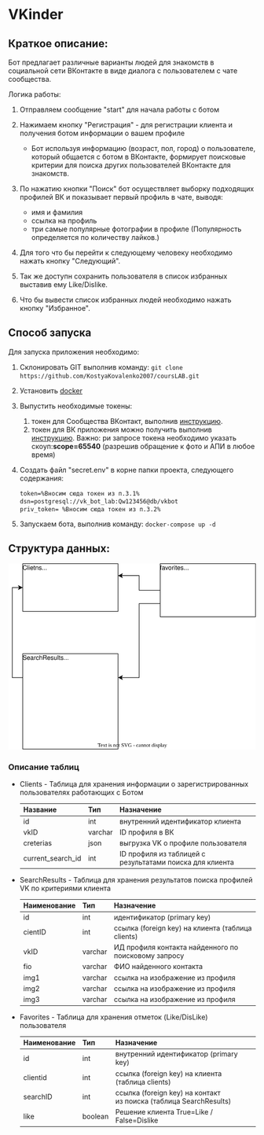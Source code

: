 # VKinder

## Краткое описание:

Бот предлагает различные варианты людей для знакомств в социальной сети ВКонтакте в виде диалога с пользователем с чате сообщества.

Логика работы:

1. Отправляем сообщение "start" для начала работы с ботом
2. Нажимаем кнопку "Регистрация" - для регистрации клиента и получения ботом информации о вашем профиле

   * Бот используя информацию (возраст, пол, город) о пользователе, который общается с ботом в ВКонтакте, формирует поисковые критерии для поиска других пользователей ВКонтакте для знакомств.
3. По нажатию кнопки "Поиск" бот осуществляет выборку подходящих профилей ВК и показывает первый профиль в чате, выводя:

   * имя и фамилия
   * ссылка на профиль
   * три самые популярные фотографии в профиле (Популярность определяется по количеству лайков.)
4. Для того что бы  перейти к следующему человеку необходимо нажать кнопку "Следующий".
5. Так же доступн сохранить пользователя в список избранных выставив ему Like/Dislike.
6. Что бы вывести список избранных людей необходимо нажать кнопку "Избранное".

## Способ запуска

Для запуска приложения необходимо:

1. Склонировать GIT выполнив команду:
   `git clone https://github.com/KostyaKovalenko2007/coursLAB.git`
2. Установить [docker](https://www.docker.com/)
3. Выпустить необходимые токены:

   1. токен для Сообщества ВКонтакт, выполнив [инструкцию](https://docs.google.com/document/d/1_xt16CMeaEir-tWLbUFyleZl6woEdJt-7eyva1coT3w/edit?usp=sharing).
   2. токен для ВК приложения можно получить выполнив [инструкцию](https://docs.google.com/document/d/1_xt16CMeaEir-tWLbUFyleZl6woEdJt-7eyva1coT3w/edit?usp=sharing). Важно: ри запросе токена необходимо указать скоуп:**scope=65540** (разрешив обращение к фото и АПИ в любое время)
4. Создать файл "secret.env" в корне папки проекта, следующего содержания:

   ```
   token=%Вносим сюда токен из п.3.1%
   dsn=postgresql://vk_bot_lab:Qw123456@db/vkbot
   priv_token= %Вносим сюда токен из п.3.2%

   ```
5. Запускаем бота, выполнив команду:
   `docker-compose up -d`

## Структура данных:

![DB_SCHEMA.svg](./DB_SCHEMA.svg)

### Описание таблиц

* Clients -  Таблица для хранения информации о зарегистрированных пользователях работающих с Ботом


  | Название  | Тип  | Назначение                                                                                   |
  | ----------------- | ------- | ------------------------------------------------------------------------------------------------------ |
  | id                | int     | внутренний идентификатор клиента                                         |
  | vkID              | varchar | ID профиля в ВК                                                                              |
  | creterias         | json    | выгрузка VK о профиле пользователя                                         |
  | current_search_id | int     | ID профиля из таблицей с результатами поиска для клиента |
* SearchResults - Таблица для хранения результатов поиска профилей VK по критериями клиента


  | Наименование | Тип  | Назначение                                                                               |
  | ------------------------ | ------- | -------------------------------------------------------------------------------------------------- |
  | id                       | int     | идентификатор (primary key)                                                           |
  | cientID                  | int     | ссылка (foreign key) на клиента (таблица clients)                            |
  | vkID                     | varchar | ИД профиля контакта найденного по поисковому запросу |
  | fio                      | varchar | ФИО найденного контакта                                                       |
  | img1                     | varchar | ссылка на изображение из профиля                                       |
  | img2                     | varchar | ссылка на изображение из профиля                                       |
  | img3                     | varchar | ссылка на изображение из профиля                                       |
* Favorites - Таблица для хранения отметок (Like/DisLike) пользователя


  | Наименование | Тип  | Назначение                                                                              |
  | ------------------------ | ------- | ------------------------------------------------------------------------------------------------- |
  | id                       | int     | внутренний идентификатор (primary key)                                     |
  | clientid                 | int     | ссылка (foreign key) на клиента (таблица clients)                           |
  | searchID                 | int     | ссылка (foreign key) на контакт из поиска (таблица SearchResults) |
  | like                     | boolean | Решение клиента True=Like / False=Dislike                                           |
